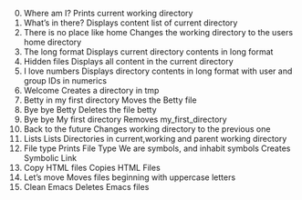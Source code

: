 0. Where am I? Prints current working directory
1. What’s in there? Displays content list of current directory
2. There is no place like home Changes the working directory to the users home directory
3. The long format Displays current directory contents in long format
4. Hidden files Displays all content in the current directory
5. I love numbers  Displays directory contents in long format with user and group IDs in numerics
6. Welcome Creates a directory in tmp
7. Betty in my first directory Moves the Betty file
8. Bye bye Betty Deletes the file betty
9. Bye bye My first directory Removes my_first_directory
10. Back to the future Changes working directory to the previous one
11. Lists Lists Directories in current,working and parent working directory
12. File type Prints File Type
We are symbols, and inhabit symbols Creates Symbolic Link
14. Copy HTML files Copies HTML Files
15. Let’s move Moves files beginning with uppercase letters
16. Clean Emacs Deletes Emacs files
